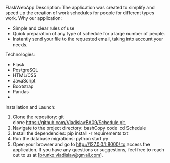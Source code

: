 FlaskWebApp
Description:
The application was created to simplify and speed up the creation of work schedules for people for different types work.
Why our application:
* Simple and clear rules of use
* Quick preparation of any type of schedule for a large number of people.
* Instantly send your file to the requested email, taking into account your needs.

Technologies:
* Flask
* PostgreSQL
* HTML/CSS
* JavaScript
* Bootstrap
* Pandas
* 
Installation and Launch:
1. Clone the repository: git clone https://github.com/VladislavBA09/Schedule.git 
2. Navigate to the project directory: bashCopy code  cd Schedule 
3. Install the dependencies: pip install -r requirements.txt 
4. Run the database migrations: python start.py 
5. Open your browser and go to http://127.0.0.1:8000/ to access the application.
If you have any questions or suggestions, feel free to reach out to us at [brunko.vladislav@gmail.com].
